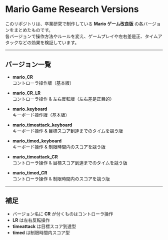 # Mario Game Research Versions

このリポジトリは、卒業研究で制作している **Mario ゲーム改良版** の各バージョンをまとめたものです。  
各バージョンで操作方法やルールを変え、ゲームプレイや左右差是正、タイムアタックなどの効果を検証しています。

---

## バージョン一覧

- **mario_CR**  
  コントローラ操作版（基本版）

- **mario_CR_LR**  
  コントローラ操作 & 左右反転版（左右差是正目的）

- **mario_keyboard**  
  キーボード操作版（基本版）

- **mario_timeattack_keyboard**  
  キーボード操作 & 目標スコア到達までのタイムを競う版

- **mario_timed_keyboard**  
  キーボード操作 & 制限時間内のスコアを競う版

- **mario_timeattack_CR**  
  コントローラ操作 & 目標スコア到達までのタイムを競う版

- **mario_timed_CR**  
  コントローラ操作 & 制限時間内のスコアを競う版

---

## 補足

- バージョン名に **CR** が付くものはコントローラ操作  
- **LR** は左右反転操作  
- **timeattack** は目標スコア到達型  
- **timed** は制限時間内スコア型
